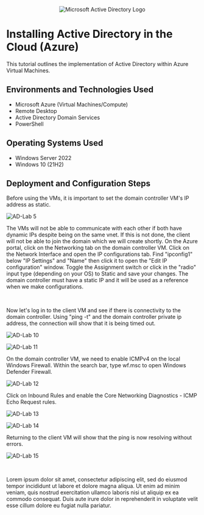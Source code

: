 <p align="center">
<img src="https://i.imgur.com/pU5A58S.png" alt="Microsoft Active Directory Logo"/>
</p>

<h1>Installing Active Directory in the Cloud (Azure)</h1>
This tutorial outlines the implementation of Active Directory within Azure Virtual Machines.<br />


<h2>Environments and Technologies Used</h2>

- Microsoft Azure (Virtual Machines/Compute)
- Remote Desktop
- Active Directory Domain Services
- PowerShell

<h2>Operating Systems Used </h2>

- Windows Server 2022
- Windows 10 (21H2)


<h2>Deployment and Configuration Steps</h2>

<p>
Before using the VMs, it is important to set the domain controller VM's IP address as static. 
</p>  

![AD-Lab 5](https://github.com/Jacob-Oq/install-ad/assets/150084528/6dbd3c8e-8508-43b7-a02c-6a709e88a81c)

<p>
The VMs will not be able to communicate with each other if both have dynamic IPs despite being on the same vnet. If this is not done, the client will not be able to join the domain which we will create shortly. On the Azure portal, click on the Networking tab on the domain controller VM. Click on the Network Interface and open the IP configurations tab. Find "ipconfig1" below "IP Settings" and "Name" then click it to open the "Edit IP configuration" window. Toggle the Assignment switch or click in the "radio" input type (depending on your OS) to Static and save your changes. The domain controller must have a static IP and it will be used as a reference when we make configurations. 
</p>

<br />
<p>
Now let's log in to the client VM and see if there is connectivity to the domain controller. Using "ping -t" and the domain controller private ip address, the connection will show that it is being timed out. 
</p>

![AD-Lab 10](https://github.com/Jacob-Oq/install-ad/assets/150084528/11eca34b-7908-40fc-b586-470dd17384a5)

![AD-Lab 11](https://github.com/Jacob-Oq/install-ad/assets/150084528/1c1cf08c-7b6b-47d0-8ada-7f430b4d1141)

<p>  
On the domain controller VM, we need to enable ICMPv4 on the local Windows Firewall. Within the search bar, type wf.msc to open Windows Defender Firewall. 
</p>

![AD-Lab 12](https://github.com/Jacob-Oq/install-ad/assets/150084528/d0cebc5c-654f-4dca-848f-df3e626a1e64)

<p>
Click on Inbound Rules and enable the Core Networking Diagnostics - ICMP Echo Request rules.
</p>

![AD-Lab 13](https://github.com/Jacob-Oq/install-ad/assets/150084528/4f739e15-b4d4-444c-9c88-511410de44dc)

![AD-Lab 14](https://github.com/Jacob-Oq/install-ad/assets/150084528/1882bb36-df4b-4827-b772-5b325b2990f9)


<p>Returning to the client VM will show that the ping is now resolving without errors. </p>

![AD-Lab 15](https://github.com/Jacob-Oq/install-ad/assets/150084528/090aca3b-17de-45da-85cf-ea1ad88ab123)


<br />
<p>
Lorem ipsum dolor sit amet, consectetur adipiscing elit, sed do eiusmod tempor incididunt ut labore et dolore magna aliqua. Ut enim ad minim veniam, quis nostrud exercitation ullamco laboris nisi ut aliquip ex ea commodo consequat. Duis aute irure dolor in reprehenderit in voluptate velit esse cillum dolore eu fugiat nulla pariatur.
</p>
<br />
